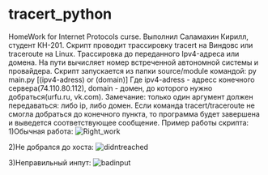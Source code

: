 # tracert_python
HomeWork for Internet Protocols curse.
Выполнил Саламахин Кирилл, студент КН-201.
Скрипт проводит трассировку tracert на Виндовс или traceroute на Linux.
Трассировка до переданного Ipv4-адреса или домена.
На пути вычисляет номер встреченной автономной системы и провайдера.
Скрипт запускается из папки source/module командой:
py main.py [(ipv4-adress) or (domain)]
Где ipv4-adress - адресс конечного сервера(74.110.80.112),
domain - домен, до которого нужно добраться(urfu.ru, vk.com).
Замечание: только один аргумент должен передаваться: либо ip, либо домен.
Если команда tracert/traceroute не смогла добраться до конечного пункта, то программа будет завершена и выведется соответствующее сообщение.
Пример работы скрипта:
1)Обычная работа: 
![Right_work](https://github.com/WallKing110/tracert_python/assets/57759414/d28b3070-7b66-49a1-b4ca-a2073fab484e)

2)Не добрался до хоста:
![didntreached](https://github.com/WallKing110/tracert_python/assets/57759414/5249451f-18b4-4590-bd1c-dcca0d9f72c5)

3)Неправильный инпут:
![badinput](https://github.com/WallKing110/tracert_python/assets/57759414/9db35eae-755d-4120-bb05-7712e7361a3a)
